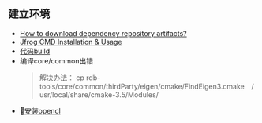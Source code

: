 ## 建立环境
* [How to download dependency repository artifacts?](https://confluence.ygomi.com:8443/pages/viewpage.action?pageId=51676609)
* [Jfrog CMD Installation & Usage](https://confluence.ygomi.com:8443/pages/viewpage.action?pageId=42537772)
* [代码build](https://confluence.ygomi.com:8443/pages/viewpage.action?title=Manual+Page+of+Localization+Refactor+May+31th+2018&spaceKey=RRT)
* 编译core/common出错
  >解决办法：
  >cp rdb-tools/core/common/thirdParty/eigen/cmake/FindEigen3.cmake  /usr/local/share/cmake-3.5/Modules/
* [安装opencl](https://confluence.ygomi.com:8443/display/RRT/How+to+Set+Up+OpenCL+Compilation+Environment+for+FindOpenCL.cmake+in+CMake3.5)